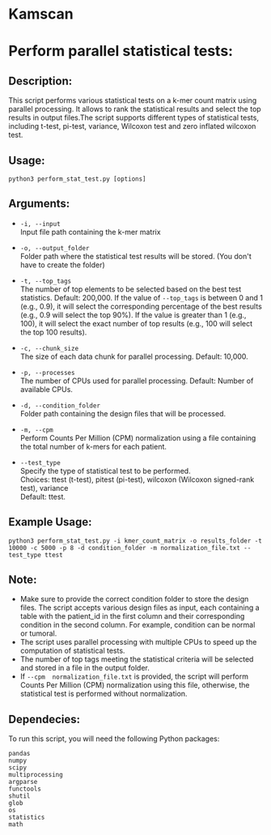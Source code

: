 # Kamscan
# Perform parallel statistical tests:
## Description:
This script performs various statistical tests on a k-mer count matrix using parallel processing. It allows to rank the statistical results and select the top results in output files.The script supports different types of statistical tests, including t-test, pi-test, variance, Wilcoxon test and zero inflated wilcoxon test.

## Usage:
```
python3 perform_stat_test.py [options]
```
## Arguments:
- `-i, --input`  
  Input file path containing the k-mer matrix  

- `-o, --output_folder`  
  Folder path where the statistical test results will be stored. (You don't have to create the folder)  

- `-t, --top_tags`  
  The number of top elements to be selected based on the best test statistics. Default: 200,000.
  If the value of `--top_tags` is between 0 and 1 (e.g., 0.9), it will select the corresponding percentage of the best results (e.g., 0.9 will select the top 90%).
  If the value is greater than 1 (e.g., 100), it will select the exact number of top results (e.g., 100 will select the top 100 results).  

- `-c, --chunk_size`  
  The size of each data chunk for parallel processing. Default: 10,000.  

- `-p, --processes`  
  The number of CPUs used for parallel processing. Default: Number of available CPUs.  

- `-d, --condition_folder`  
  Folder path containing the design files that will be processed.  

- `-m, --cpm`  
  Perform Counts Per Million (CPM) normalization using a file containing the total number of k-mers for each patient.  

- `--test_type`  
  Specify the type of statistical test to be performed.  
  Choices: ttest (t-test), pitest (pi-test), wilcoxon (Wilcoxon signed-rank test), variance  
  Default: ttest.  

## Example Usage:
```
python3 perform_stat_test.py -i kmer_count_matrix -o results_folder -t 10000 -c 5000 -p 8 -d condition_folder -m normalization_file.txt --test_type ttest
```
## Note:
- Make sure to provide the correct condition folder to store the design files. The script accepts various design files as input, each containing a table with the patient_id in the first column and their corresponding condition in the second column. For example, condition can be normal or tumoral.
- The script uses parallel processing with multiple CPUs to speed up the computation of statistical tests.
- The number of top tags meeting the statistical criteria  will be selected and stored in a file in the output folder.
- If `--cpm  normalization_file.txt` is provided, the script will perform Counts Per Million (CPM) normalization using this file, otherwise, the statistical test is performed without normalization.

## Dependecies:
To run this script, you will need the following Python packages:
    
    pandas
    numpy
    scipy
    multiprocessing
    argparse
    functools
    shutil
    glob
    os
    statistics
    math
